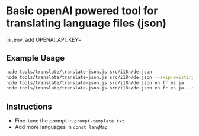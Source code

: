 # Basic openAI powered tool for translating language files (json)

in .env, add OPENAI_API_KEY=

## Example Usage

```bash
node tools/translate/translate-json.js src/i18n/de.json
node tools/translate/translate-json.js src/i18n/de.json --skip-existing
node tools/translate/translate-json.js src/i18n/de.json en fr es ja
node tools/translate/translate-json.js src/i18n/de.json en fr es ja --skip-existing # for adding new keys only
```

## Instructions

- Fine-tune the prompt in `prompt-template.txt`
- Add more languages in `const langMap`
